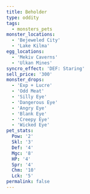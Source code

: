 ```yaml
---
title: Beholder
type: oddity
tags:
  - monsters_pets
monster_locations:
  - 'Bejeweled City'
  - 'Lake Kilma'
egg_locations:
  - 'Mekiv Caverns'
  - 'Ulkan Mines'
syncro_effect: 'DEF: Staring'
sell_price: '300'
monster_drops:
  - 'Exp + Lucre'
  - 'Odd Meat'
  - 'Silly Eye'
  - 'Dangerous Eye'
  - 'Angry Eye'
  - 'Blank Eye'
  - 'Creepy Eye'
  - 'Wicked Eye'
pet_stats:
  Pow: '2'
  Skl: '3'
  Def: '4'
  Mgc: '8'
  HP: '4'
  Spr: '4'
  Chm: '10'
  Lck: '5'
permalink: false
---
```

